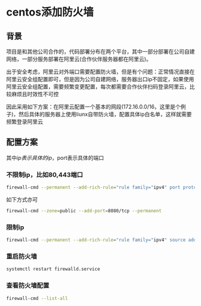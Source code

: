# centos添加防火墙

## 背景

项目是和其他公司合作的，代码部署分布在两个平台，其中一部分部署在公司自建网络，一部分服务部署在阿里云(合作伙伴服务器都在阿里云)。

出于安全考虑，阿里云对外端口需要配置防火墙，但是有个问题：正常情况直接在阿里云安全组配置即可，但是因为公司自建网络，服务器出口ip不固定，如果使用阿里云安全组配置，需要频繁变更配置，每次都需要合作伙伴扫码登录阿里云，比较麻烦且时效性不可控

因此采用如下方案：在阿里云配置一个基本的网段(172.16.0.0/16，这里是个例子)，然后具体的服务器上使用liunx自带防火墙，配置具体ip白名单，这样就需要频繁登录阿里云

## 配置方案

其中$ip表示具体的ip，$port表示具体的端口

### 不限制ip，比如80,443端口

```bash
firewall-cmd --permanent --add-rich-rule="rule family="ipv4" port protocol="tcp" port="$port" accept"
```

如下方式亦可

```bash
firewall-cmd --zone=public --add-port=8080/tcp --permanent
```

### 限制ip

```bash
firewall-cmd --permanent --add-rich-rule="rule family="ipv4" source address="$ip" port protocol="tcp" port="$port" accept"
```

### 重启防火墙

```bash
systemctl restart firewalld.service
```

### 查看防火墙配置

```bash
firewall-cmd --list-all
```
